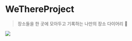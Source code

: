 # WeThereProject
> 장소들을 한 곳에 모아두고 기록하는 나만의 장소 다이어리 📒

<img src="https://img.shields.io/badge/Firebase-FFCA28?style=for-the-badge&logo=Firebase&logoColor=white">
